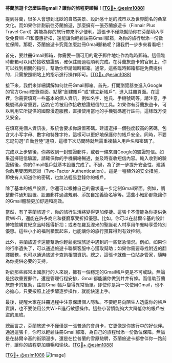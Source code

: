 **芬蘭旅遊卡怎麽註冊gmail？讓你的旅程更順暢！[[TG💪+ @esim1088](https://t.me/s/esim1088)]**

提到芬蘭，很多人會想到北歐的自然美景、設計感十足的城市以及世界聞名的桑拿文化。而如果你計劃前往芬蘭旅遊，那麼擁有一張芬蘭旅遊卡（Finnair Plus Travel Card）將能為你的旅行帶來不少便利。這張卡不僅能幫助你在芬蘭境內享受免費Wi-Fi和優惠折扣，還能讓你輕鬆註冊Gmail郵箱，為你的旅行增添一份數位保障。那麼，芬蘭旅遊卡究竟怎麼註冊Gmail郵箱呢？讓我們一步步來看看吧！

首先，要註冊Gmail郵箱，你需要一個可用的電子郵件地址作為臨時郵箱。這個臨時郵箱可以用於接收驗證碼，確保註冊過程順利完成。在芬蘭旅遊卡的官網上，你可以找到相關的指引，幫助你申請臨時郵箱。通常，這些臨時郵箱都是免費提供的，只需按照網站上的指示進行操作即可。[[TG💪+ @esim1088](https://t.me/s/esim1088)]

接下來，我們來詳細講解如何註冊Gmail郵箱。首先，打開瀏覽器並進入Google的官方Gmail登錄頁面。點擊“創建賬戶”或“建立新帳戶”，進入註冊頁面。在這裡，你需要填寫一些基本的個人資訊，例如名字、姓氏、手機號碼等。請注意，手機號碼非常重要，因為它將被用作接收驗證短信的工具。如果你有芬蘭旅遊卡，可以利用它所提供的國際漫遊服務，直接使用當地的手機號碼進行註冊，這樣既方便又安全。

在填寫完個人資訊後，系統會要求你設置密碼。建議選擇一個強度較高的密碼，包含大小写字母、數字和特殊字符，這樣可以更好地保護你的帳戶安全。同時，不要忘記勾選“自動登陸”選項，這樣下次訪問時就無需重複輸入用戶名和密碼了。

完成以上步驟後，你將收到一封驗證郵件，或者一條來自Google的驗證短信。如果選擇短信驗證，請確保你的手機網絡暢通，並及時查收短信內容。輸入收到的驗證碼後，你的Gmail帳戶就基本設置完成了。不過，為了進一步提升安全性，建議你啟用雙因素認證（Two-Factor Authentication）。這是一種額外的安全措施，即使有人知道你的密碼，也無法輕易登錄你的帳戶。

除了基本的帳戶設置，你還可以根據自己的需求進一步定制Gmail界面。例如，調整郵件通知設置、設置郵件過濾規則、添加自定義簽名等等。這些小細節都能讓你的Gmail體驗更加舒適和高效。

當然，有了芬蘭旅遊卡，你的旅行生活將變得更加便捷。這張卡不僅能為你提供免費Wi-Fi，還能在許多商店和餐廳享受折扣優惠。比如，你可以在赫爾辛基的設計博物館購買紀念品時獲得折扣；或者在羅瓦涅米的聖誕老人村享用午餐時享受特別優惠。這些小小的福利積累起來，也能讓你的旅行預算得到有效控制。

此外，芬蘭旅遊卡還能幫助你輕鬆處理旅途中遇到的一些緊急情況。例如，如果你的行李遺失了，可以通過旅遊卡聯繫客服中心獲取幫助；如果你需要尋找附近的翻譯服務，也可以通過旅遊卡查詢相關資訊。總之，這張卡就像一位貼身管家，隨時為你提供必要的支持。

對於那些經常出國旅行的人來說，擁有一個穩定的Gmail帳戶更是不可或缺。無論是接收重要郵件，還是管理行程安排，Gmail都能讓你做到井井有條。而借助芬蘭旅遊卡的幫助，註冊Gmail帳戶變得異常簡單。即使你是第一次使用Gmail，也不必擔心，只要按照上述步驟逐步操作，就能快速上手。

最後，提醒大家在註冊過程中注意保護個人隱私。不要輕易向陌生人透露你的帳戶資訊，也不要使用公共Wi-Fi進行敏感操作。這些小習慣能夠大大降低你的帳戶被盜的風險。

總而言之，芬蘭旅遊卡不僅僅是一張普通的會員卡，它更像是你旅行中的好伙伴。通過這張卡，你可以輕鬆註冊Gmail郵箱，為自己的旅程增添一份數位保障。無論是在赫爾辛基的街頭漫步，還是在拉普蘭的雪原馳騁，芬蘭旅遊卡都會伴你一路前行，讓你的旅程更加順暢和愉快。[[TG💪+ @esim1088](https://t.me/s/esim1088)]

[[TG💪+ @esim1088](https://t.me/s/esim1088) ![Image](https://i.postimg.cc/4NQfJmqS/Snipaste-2025-05-13-00-14-12.png)]